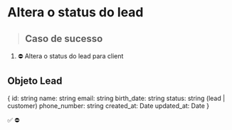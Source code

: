 # Altera o status do lead

> ## Caso de sucesso

1. ⛔ Altera o status do lead para client


## Objeto Lead
{
  	id: string
    name: string
    email: string
    birth_date: string
    status: string (lead | customer)
    phone_number: string
    created_at: Date
    updated_at: Date
}

✅
⛔